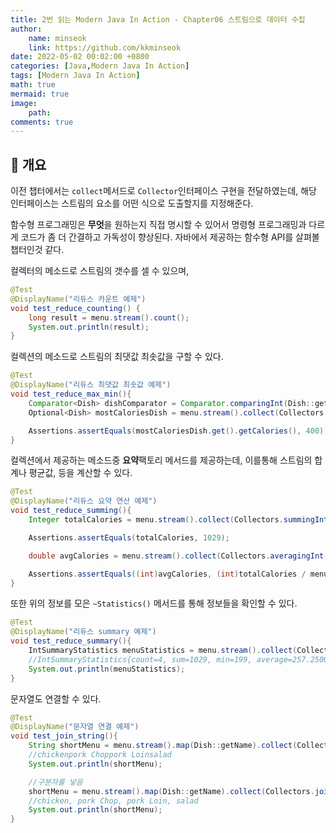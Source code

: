 ```yaml
---
title: 2번 읽는 Modern Java In Action - Chapter06 스트림으로 데이터 수집
author: 
    name: minseok
    link: https://github.com/kkminseok
date: 2022-05-02 00:02:00 +0800
categories: [Java,Modern Java In Action]
tags: [Modern Java In Action]
math: true
mermaid: true
image: 
    path: 
comments: true
---
```


## 🔅 개요

이전 챕터에서는 `collect`메서드로 `Collector`인터페이스 구현을 전달하였는데, 해당 인터페이스는 스트림의 요소를 어떤 식으로 도출할지를 지정해준다. 

함수형 프로그래밍은 **무엇**을 원하는지 직접 명시할 수 있어서 명령형 프로그래밍과 다르게 코드가 좀 더 간결하고 가독성이 향상된다. 자바에서 제공하는 함수형 API를 살펴볼 챕터인것 같다.

컬렉터의 메소드로 스트림의 갯수를 셀 수 있으며,

```java
@Test
@DisplayName("리듀스 카운트 예제")
void test_reduce_counting() {
    long result = menu.stream().count();
    System.out.println(result);
}
```

컬렉션의 메소드로 스트림의 최댓값 최솟값을 구할 수 있다.

```java
@Test
@DisplayName("리듀스 최댓값 최솟값 예제")
void test_reduce_max_min(){
    Comparator<Dish> dishComparator = Comparator.comparingInt(Dish::getCalories);
    Optional<Dish> mostCaloriesDish = menu.stream().collect(Collectors.maxBy(dishComparator));

    Assertions.assertEquals(mostCaloriesDish.get().getCalories(), 400);
}

```

컬렉션에서 제공하는 메소드중 **요약**팩토리 메서드를 제공하는데, 이를통해 스트림의 합계나 평균값, 등을 계산할 수 있다.

```java
@Test
@DisplayName("리듀스 요약 연산 예제")
void test_reduce_summing(){
    Integer totalCalories = menu.stream().collect(Collectors.summingInt(Dish::getCalories));

    Assertions.assertEquals(totalCalories, 1029);

    double avgCalories = menu.stream().collect(Collectors.averagingInt(Dish::getCalories));

    Assertions.assertEquals((int)avgCalories, (int)totalCalories / menu.stream().count());
}

```

또한 위의 정보를 모은 `~Statistics()` 메서드를 통해 정보들을 확인할 수 있다.

```java
@Test
@DisplayName("리듀스 summary 예제")
void test_reduce_summary(){
    IntSummaryStatistics menuStatistics = menu.stream().collect(Collectors.summarizingInt(Dish::getCalories));
    //IntSummaryStatistics{count=4, sum=1029, min=199, average=257.250000, max=400}
    System.out.println(menuStatistics);
}

```

문자열도 연결할 수 있다.

```java
@Test
@DisplayName("문자열 연결 예제")
void test_join_string(){
    String shortMenu = menu.stream().map(Dish::getName).collect(Collectors.joining());
    //chickenpork Choppork Loinsalad
    System.out.println(shortMenu);

    //구분자를 넣음
    shortMenu = menu.stream().map(Dish::getName).collect(Collectors.joining(", "));
    //chicken, pork Chop, pork Loin, salad
    System.out.println(shortMenu);
}
```